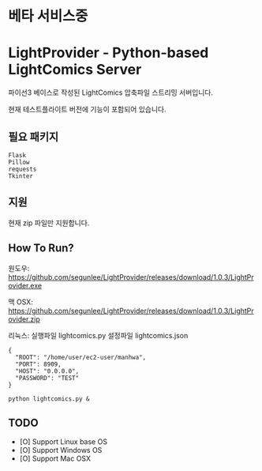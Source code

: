 # 베타 서비스중


# LightProvider - Python-based LightComics Server
파이선3 베이스로 작성된 LightComics 압축파일 스트리밍 서버입니다.

현재 테스트플라이트 버전에 기능이 포함되어 있습니다.




## 필요 패키지
```
Flask
Pillow
requests
Tkinter
```

## 지원
현재 zip 파일만 지원합니다.


## How To Run?

원도우: https://github.com/segunlee/LightProvider/releases/download/1.0.3/LightProvider.exe

맥 OSX: https://github.com/segunlee/LightProvider/releases/download/1.0.3/LightProvider.zip

리눅스:
실행파일 lightcomics.py
설정파일 lightcomics.json
```
{
  "ROOT": "/home/user/ec2-user/manhwa",
  "PORT": 8909,
  "HOST": "0.0.0.0",
  "PASSWORD": "TEST"
}
```

```
python lightcomics.py &
```


## TODO
- [O] Support Linux base OS 
- [O] Support Windows OS
- [O] Support Mac OSX

